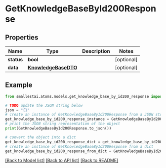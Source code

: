 # GetKnowledgeBaseById200Response


## Properties

Name | Type | Description | Notes
------------ | ------------- | ------------- | -------------
**status** | **bool** |  | [optional] 
**data** | [**KnowledgeBaseDTO**](KnowledgeBaseDTO.md) |  | [optional] 

## Example

```python
from smallestai.atoms.models.get_knowledge_base_by_id200_response import GetKnowledgeBaseById200Response

# TODO update the JSON string below
json = "{}"
# create an instance of GetKnowledgeBaseById200Response from a JSON string
get_knowledge_base_by_id200_response_instance = GetKnowledgeBaseById200Response.from_json(json)
# print the JSON string representation of the object
print(GetKnowledgeBaseById200Response.to_json())

# convert the object into a dict
get_knowledge_base_by_id200_response_dict = get_knowledge_base_by_id200_response_instance.to_dict()
# create an instance of GetKnowledgeBaseById200Response from a dict
get_knowledge_base_by_id200_response_from_dict = GetKnowledgeBaseById200Response.from_dict(get_knowledge_base_by_id200_response_dict)
```
[[Back to Model list]](../README.md#documentation-for-models) [[Back to API list]](../README.md#documentation-for-api-endpoints) [[Back to README]](../README.md)


